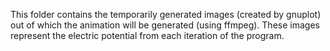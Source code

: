 This folder contains the temporarily generated images (created by gnuplot) out of which the animation will be generated (using ffmpeg). These images represent the electric potential from each iteration of the program.
